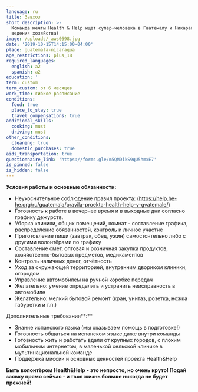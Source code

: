 ```yaml
---
language: ru
title: Завхоз
short_description: >-
  Команда мечты Health & Help ищет супер-человека в Гватемалу и Никарагуа для
  ведения хозяйства!
image: /uploads/_aws0698.jpg
date: '2019-10-15T14:15:00-04:00'
place: guatemala-nicaragua
age_restrictions: plus_18
required_languages:
  english: a2
  spanish: a2
education: ''
term: custom
term_custom: от 6 месяцев
work_time: гибкое расписание
conditions:
  food: true
  place_to_stay: true
  travel_compensations: true
additional_skills:
  cooking: must
  driving: must
other_conditions:
  cleaning: true
  domestic_purchases: true
aids_transportation: true
questionnaire_link: 'https://forms.gle/m5QMDikS9qU5hmxE7'
is_pinned: false
is_hidden: false
---
```

**Условия работы и основные обязанности:**

* Неукоснительное соблюдение правил проекта: (<https://help.he-he.org/ru/guatemala/pravila-proekta-health-help-v-gvatemale/>)
* Готовность к работе в вечернее время и в выходные дни согласно графику дежурств. 
* Уборка клиники, общих помещений, комнат - составление графика, распределение обязанностей, контроль и личное участие
* Приготовление пищи (завтрак, обед, ужин) самостоятельно либо с другими волонтёрами по графику
* Составление смет, оптовая и розничная закупка продуктов, хозяйственно-бытовых предметов, медикаментов
* Контроль наличных денег, отчётность
* Уход за окружающей территорией, внутренним двориком клиники, огородом
* Управление автомобилем на ручной коробке передач
* Желательно: умение определить и устранить неисправность в автомобиле
* Желательно: мелкий бытовой ремонт (кран, унитаз, розетка, ножка табуретки и т.п.) 

Дополнительные требования**:**

* Знание испанского языка (мы оказываем помощь в подготовке!)
* Готовность общаться на испанском языке даже внутри команды
* Готовность жить и работать вдали от крупных городов, с плохим мобильным интернетом, в маленькой сельской клинике в мультинациональной команде
* Поддержка миссии и основных ценностей проекта Health&Help

**Быть волонтёром Health&Help - это непросто, но очень круто! Подай заявку прямо сейчас - и твоя жизнь больше никогда не будет прежней!**
